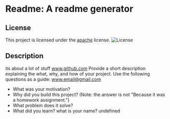 # Readme: A readme generator

## License

This project is licensed under the [apache](https://opensource.org/licenses/Apache-2.0) license.
![License](https://img.shields.io/badge/License-Apache_2.0-blue.svg)

## Description

its about a lot of stuff
www.github.com
Provide a short description explaining the what, why, and how of your project. Use the following questions as a guide:
www.email@gmail.com

- What was your motivation?
- Why did you build this project? (Note: the answer is not "Because it was a homework assignment.")
- What problem does it solve?
- What did you learn?
  what is your name? undefined

